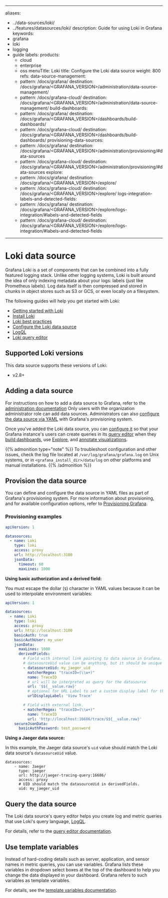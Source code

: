 -----

aliases:

- ../data-sources/loki/
- ../features/datasources/loki/
  description: Guide for using Loki in Grafana
  keywords:
- grafana
- loki
- logging
- guide
  labels:
  products:
  - cloud
  - enterprise
  - oss
    menuTitle: Loki
    title: Configure the Loki data source
    weight: 800
    refs:
    data-source-management:
  - pattern: /docs/grafana/
    destination: /docs/grafana/\<GRAFANA\_VERSION\>/administration/data-source-management/
  - pattern: /docs/grafana-cloud/
    destination: /docs/grafana/\<GRAFANA\_VERSION\>/administration/data-source-management/
    build-dashboards:
  - pattern: /docs/grafana/
    destination: /docs/grafana/\<GRAFANA\_VERSION\>/dashboards/build-dashboards/
  - pattern: /docs/grafana-cloud/
    destination: /docs/grafana/\<GRAFANA\_VERSION\>/dashboards/build-dashboards/
    provisioning-data-sources:
  - pattern: /docs/grafana/
    destination: /docs/grafana/\<GRAFANA\_VERSION\>/administration/provisioning/\#data-sources
  - pattern: /docs/grafana-cloud/
    destination: /docs/grafana/\<GRAFANA\_VERSION\>/administration/provisioning/\#data-sources
    explore:
  - pattern: /docs/grafana/
    destination: /docs/grafana/\<GRAFANA\_VERSION\>/explore/
  - pattern: /docs/grafana-cloud/
    destination: /docs/grafana/\<GRAFANA\_VERSION\>/explore/
    logs-integration-labels-and-detected-fields:
  - pattern: /docs/grafana/
    destination: /docs/grafana/\<GRAFANA\_VERSION\>/explore/logs-integration/\#labels-and-detected-fields
  - pattern: /docs/grafana-cloud/
    destination: /docs/grafana/\<GRAFANA\_VERSION\>/explore/logs-integration/\#labels-and-detected-fields

-----

# Loki data source

Grafana Loki is a set of components that can be combined into a fully featured logging stack.
Unlike other logging systems, Loki is built around the idea of only indexing metadata about your logs: labels (just like Prometheus labels). Log data itself is then compressed and stored in chunks in object stores such as S3 or GCS, or even locally on a filesystem.

The following guides will help you get started with Loki:

- [Getting started with Loki](/docs/loki/latest/get-started/)
- [Install Loki](/docs/loki/latest/installation/)
- [Loki best practices](/docs/loki/latest/best-practices/#best-practices)
- [Configure the Loki data source](/docs/grafana/latest/datasources/loki/configure-loki-data-source/)
- [LogQL](/docs/loki/latest/logql/)
- [Loki query editor](query-editor/)

## Supported Loki versions

This data source supports these versions of Loki:

- v2.8+

## Adding a data source

For instructions on how to add a data source to Grafana, refer to the [administration documentation](ref:data-source-management)
Only users with the organization administrator role can add data sources.
Administrators can also [configure the data source via YAML](#provision-the-data-source) with Grafana's provisioning system.

Once you've added the Loki data source, you can [configure it](#configure-the-data-source) so that your Grafana instance's users can create queries in its [query editor](query-editor/) when they [build dashboards](ref:build-dashboards), use [Explore](ref:explore), and [annotate visualizations](query-editor/#apply-annotations).

{{% admonition type="note" %}}
To troubleshoot configuration and other issues, check the log file located at `/var/log/grafana/grafana.log` on Unix systems, or in `<grafana_install_dir>/data/log` on other platforms and manual installations.
{{% /admonition %}}

## Provision the data source

You can define and configure the data source in YAML files as part of Grafana's provisioning system.
For more information about provisioning, and for available configuration options, refer to [Provisioning Grafana](ref:provisioning-data-sources).

### Provisioning examples

``` yaml
apiVersion: 1

datasources:
  - name: Loki
    type: loki
    access: proxy
    url: http://localhost:3100
    jsonData:
      timeout: 60
      maxLines: 1000
```

**Using basic authorization and a derived field:**

You must escape the dollar (`$`) character in YAML values because it can be used to interpolate environment variables:

``` yaml
apiVersion: 1

datasources:
  - name: Loki
    type: loki
    access: proxy
    url: http://localhost:3100
    basicAuth: true
    basicAuthUser: my_user
    jsonData:
      maxLines: 1000
      derivedFields:
        # Field with internal link pointing to data source in Grafana.
        # datasourceUid value can be anything, but it should be unique across all defined data source uids.
        - datasourceUid: my_jaeger_uid
          matcherRegex: "traceID=(\\w+)"
          name: TraceID
          # url will be interpreted as query for the datasource
          url: '$${__value.raw}'
          # optional for URL Label to set a custom display label for the link.
          urlDisplayLabel: 'View Trace'

        # Field with external link.
        - matcherRegex: "traceID=(\\w+)"
          name: TraceID
          url: 'http://localhost:16686/trace/$${__value.raw}'
    secureJsonData:
      basicAuthPassword: test_password
```

**Using a Jaeger data source:**

In this example, the Jaeger data source's `uid` value should match the Loki data source's `datasourceUid` value.

    datasources:
        - name: Jaeger
          type: jaeger
          url: http://jaeger-tracing-query:16686/
          access: proxy
          # UID should match the datasourceUid in derivedFields.
          uid: my_jaeger_uid

## Query the data source

The Loki data source's query editor helps you create log and metric queries that use Loki's query language, [LogQL](/docs/loki/latest/logql/).

For details, refer to the [query editor documentation](query-editor/).

## Use template variables

Instead of hard-coding details such as server, application, and sensor names in metric queries, you can use variables.
Grafana lists these variables in dropdown select boxes at the top of the dashboard to help you change the data displayed in your dashboard.
Grafana refers to such variables as template variables.

For details, see the [template variables documentation](template-variables/).

